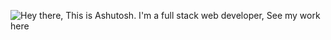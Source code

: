 ![Hey there, This is Ashutosh. I'm a full stack web developer, See my work here](https://github.com/Ashutosh00710/Ashutosh00710/blob/master/Overview.gif)


<!--
**Ashutosh00710/Ashutosh00710** is a ✨ _special_ ✨ repository because its `README.md` (this file) appears on your GitHub profile.

Here are some ideas to get you started:

- 🔭 I’m currently working on ...
- 🌱 I’m currently learning ...
- 👯 I’m looking to collaborate on ...
- 🤔 I’m looking for help with ...
- 💬 Ask me about ...
- 📫 How to reach me: ...
- 😄 Pronouns: ...
- ⚡ Fun fact: ...
-->
